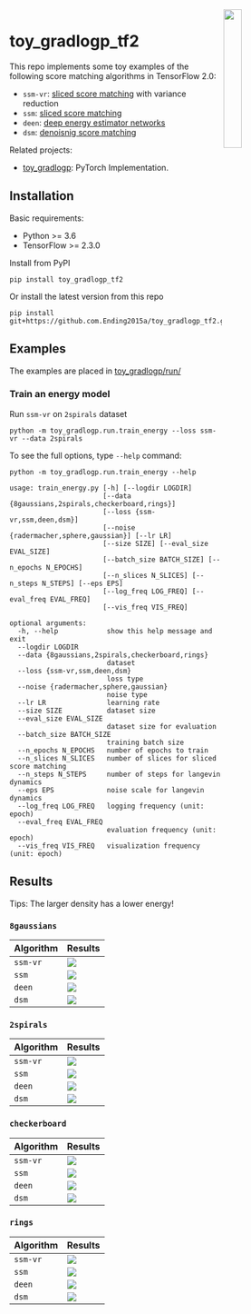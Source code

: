 
<img src="https://user-images.githubusercontent.com/18180004/136144615-0cd92028-8226-40c1-81ee-fa6c067e91e3.png" align="right" width="25%"/>

# toy_gradlogp_tf2

This repo implements some toy examples of the following score matching algorithms in TensorFlow 2.0:
* `ssm-vr`: [sliced score matching](https://arxiv.org/abs/1905.07088) with variance reduction
* `ssm`: [sliced score matching](https://arxiv.org/abs/1905.07088)
* `deen`: [deep energy estimator networks](https://arxiv.org/abs/1805.08306)
* `dsm`: [denoisnig score matching](http://www.iro.umontreal.ca/~vincentp/Publications/smdae_techreport.pdf)

Related projects:
* [toy_gradlogp](https://github.com/Ending2015a/toy_gradlogp): PyTorch Implementation.

## Installation
Basic requirements:
* Python >= 3.6
* TensorFlow >= 2.3.0

Install from PyPI
```shell
pip install toy_gradlogp_tf2
```

Or install the latest version from this repo
```shell
pip install git+https://github.com.Ending2015a/toy_gradlogp_tf2.git@master
```

## Examples
The examples are placed in [toy_gradlogp/run/](https://github.com/Ending2015a/toy_gradlogp_tf2/tree/master/toy_gradlogp/run)

### Train an energy model

Run `ssm-vr` on `2spirals` dataset
```shell
python -m toy_gradlogp.run.train_energy --loss ssm-vr --data 2spirals
```

To see the full options, type `--help` command:
```
python -m toy_gradlogp.run.train_energy --help
```

```
usage: train_energy.py [-h] [--logdir LOGDIR]
                       [--data {8gaussians,2spirals,checkerboard,rings}]
                       [--loss {ssm-vr,ssm,deen,dsm}]
                       [--noise {radermacher,sphere,gaussian}] [--lr LR]
                       [--size SIZE] [--eval_size EVAL_SIZE]
                       [--batch_size BATCH_SIZE] [--n_epochs N_EPOCHS]
                       [--n_slices N_SLICES] [--n_steps N_STEPS] [--eps EPS]
                       [--log_freq LOG_FREQ] [--eval_freq EVAL_FREQ]
                       [--vis_freq VIS_FREQ]

optional arguments:
  -h, --help            show this help message and exit
  --logdir LOGDIR
  --data {8gaussians,2spirals,checkerboard,rings}
                        dataset
  --loss {ssm-vr,ssm,deen,dsm}
                        loss type
  --noise {radermacher,sphere,gaussian}
                        noise type
  --lr LR               learning rate
  --size SIZE           dataset size
  --eval_size EVAL_SIZE
                        dataset size for evaluation
  --batch_size BATCH_SIZE
                        training batch size
  --n_epochs N_EPOCHS   number of epochs to train
  --n_slices N_SLICES   number of slices for sliced score matching
  --n_steps N_STEPS     number of steps for langevin dynamics
  --eps EPS             noise scale for langevin dynamics
  --log_freq LOG_FREQ   logging frequency (unit: epoch)
  --eval_freq EVAL_FREQ
                        evaluation frequency (unit: epoch)
  --vis_freq VIS_FREQ   visualization frequency (unit: epoch)
```

## Results

Tips: The larger density has a lower energy!

### `8gaussians`

| Algorithm | Results|
|-|-|
|`ssm-vr`|![](/assets/ssm-vr_8gaussians.png)|
|`ssm`|![](/assets/ssm_8gaussians.png)|
|`deen`| ![](/assets/deen_8gaussians.png) |
|`dsm`| ![](/assets/dsm_8gaussians.png) |

### `2spirals`

| Algorithm | Results|
|-|-|
|`ssm-vr`|![](/assets/ssm-vr_2spirals.png)|
|`ssm`|![](/assets/ssm_2spirals.png)|
|`deen`| ![](/assets/deen_2spirals.png) |
|`dsm`| ![](/assets/dsm_2spirals.png) |

### `checkerboard`
| Algorithm | Results|
|-|-|
|`ssm-vr`|![](/assets/ssm-vr_checkerboard.png)|
|`ssm`|![](/assets/ssm_checkerboard.png)|
|`deen`| ![](/assets/deen_checkerboard.png) |
|`dsm`| ![](/assets/dsm_checkerboard.png) |

### `rings`
| Algorithm | Results|
|-|-|
|`ssm-vr`|![](/assets/ssm-vr_rings.png)|
|`ssm`|![](/assets/ssm_rings.png)|
|`deen`| ![](/assets/deen_rings.png) |
|`dsm`| ![](/assets/dsm_rings.png) |
